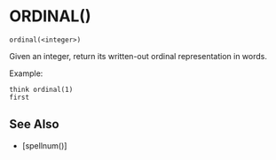 # ORDINAL()
`ordinal(<integer>)`

  Given an integer, return its written-out ordinal representation in words.

  Example:
```
think ordinal(1)
first
```


## See Also
- [spellnum()]


